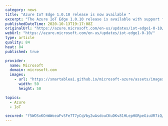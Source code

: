 ```yaml
---
category: news
title: "Azure IoT Edge 1.0.10 release is now available "
excerpt: "The Azure IoT Edge 1.0.10 release is available with support for diagnostic metrics, message priorities, module startup order, and arrays in twins. "
publishedDateTime: 2020-10-13T19:17:08Z
originalUrl: "https://azure.microsoft.com/en-us/updates/iot-edge1-0-10/"
webUrl: "https://azure.microsoft.com/en-us/updates/iot-edge1-0-10/"
type: article
quality: 84
heat: 84
published: true

provider:
  name: Microsoft
  domain: microsoft.com
  images:
    - url: "https://smartableai.github.io/microsoft-azure/assets/images/organizations/microsoft.com-50x50.jpg"
      width: 50
      height: 50

topics:
  - Azure
  - IoT

secured: "f5WOSxKOnWWoeaFvSFe7T7yCqVby2wAsdouCKuDKv81HLepHGRpeGiuUR7iQ/s9prAgLqPnpFq25aZXnvqouPHTGSKoYhecjsb4vT2l7EKdxIKZSL5B45tQ78M002BbKcj1s3qgInaMun/tTDhk2m1GDqlgzFWbzPfWKTozmBb1qYORIR7y552CPecpSRTUOPjcCRcG0KXroE4CksObhJD7p1A168EqbkWo5obG3bbuOmD+RfyLiF2Pqo/5hQhJs/MyOo1zvys7oid+ixzlel5J67CJ0FGDeq9mVDyAzA5rWERr2pntQy1MleCgOvM/YZasM6kzdJPgEaN3EvBFDA8NcmdRLDMjnWHfU+I63+Us=;hhx0gqcdKq8ck6STMVli1A=="
---
```


